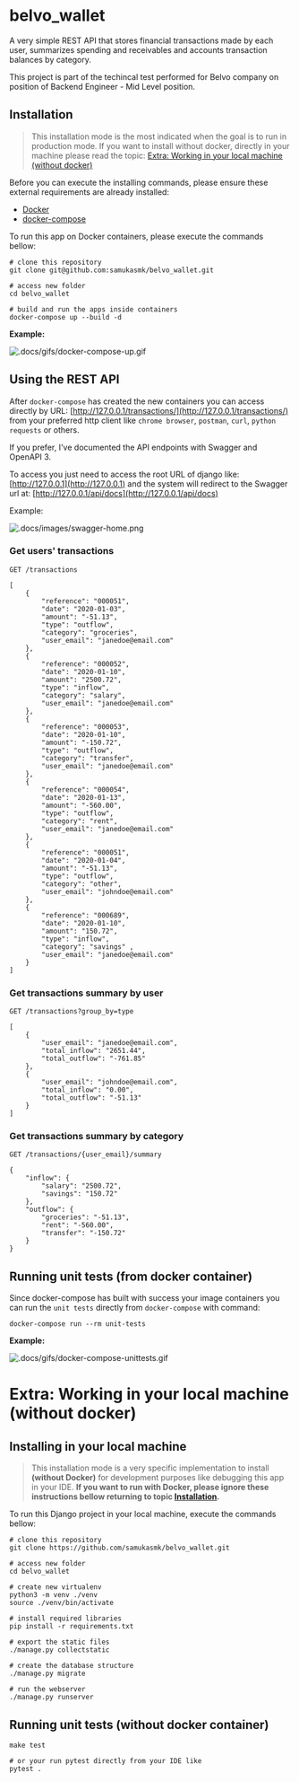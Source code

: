 # belvo_wallet
A very simple REST API that stores financial transactions made by each user, summarizes spending and receivables and accounts transaction balances by category. 

This project is part of the techincal test performed for Belvo company on position of Backend Engineer - Mid Level position.

## Installation
> This installation mode is the most indicated when the goal is to run in production mode.
> If you want to install without docker, directly in your machine please read the topic: [Extra: Working in your local machine (without docker)](#extra-working-in-your-local-machine-without-docker)

Before you can execute the installing commands, please ensure these external requirements are already installed:
- [Docker](https://docs.docker.com/engine/install/)
- [docker-compose](https://docs.docker.com/compose/install/)


To run this app on Docker containers, please execute the commands bellow:
```shell
# clone this repository
git clone git@github.com:samukasmk/belvo_wallet.git

# access new folder
cd belvo_wallet

# build and run the apps inside containers
docker-compose up --build -d
```

**Example:**

![.docs/gifs/docker-compose-up.gif](.docs/gifs/docker-compose-up.gif) 

## Using the REST API
After `docker-compose` has created the new containers you can access directly by URL: [http://127.0.0.1/transactions/](http://127.0.0.1/transactions/)
from your preferred http client like `chrome browser`, `postman`, `curl`, `python requests` or others.

If you prefer, I've documented the API endpoints with Swagger and OpenAPI 3.

To access you just need to access the root URL of django like:
[http://127.0.0.1](http://127.0.0.1)
and the system will redirect to the Swagger url at:
[http://127.0.0.1/api/docs](http://127.0.0.1/api/docs)

Example:

![.docs/images/swagger-home.png](.docs/images/swagger-home.png) 

### Get users' transactions
```
GET /transactions
```

```
[
    {
        "reference": "000051",
        "date": "2020-01-03",
        "amount": "-51.13",
        "type": "outflow",
        "category": "groceries",
        "user_email": "janedoe@email.com"
    },
    {
        "reference": "000052",
        "date": "2020-01-10",
        "amount": "2500.72",
        "type": "inflow",
        "category": "salary",
        "user_email": "janedoe@email.com"
    },
    {
        "reference": "000053",
        "date": "2020-01-10",
        "amount": "-150.72",
        "type": "outflow",
        "category": "transfer",
        "user_email": "janedoe@email.com"
    },
    {
        "reference": "000054",
        "date": "2020-01-13",
        "amount": "-560.00",
        "type": "outflow",
        "category": "rent",
        "user_email": "janedoe@email.com"
    },
    {
        "reference": "000051",
        "date": "2020-01-04",
        "amount": "-51.13",
        "type": "outflow",
        "category": "other",
        "user_email": "johndoe@email.com"
    },
    {
        "reference": "000689",
        "date": "2020-01-10",
        "amount": "150.72",
        "type": "inflow",
        "category": "savings" ,
        "user_email": "janedoe@email.com"
    }
]
```

### Get transactions summary by user
```
GET /transactions?group_by=type
```

```
[
    {
        "user_email": "janedoe@email.com",
        "total_inflow": "2651.44",
        "total_outflow": "-761.85"
    },
    {
        "user_email": "johndoe@email.com",
        "total_inflow": "0.00",
        "total_outflow": "-51.13"
    }
]
```

### Get transactions summary by category
```
GET /transactions/{user_email}/summary
```

```
{
    "inflow": {
        "salary": "2500.72",
        "savings": "150.72"
    },
    "outflow": {
        "groceries": "-51.13",
        "rent": "-560.00",
        "transfer": "-150.72"
    }
}
```

## Running unit tests (from docker container)
Since docker-compose has built with success your image containers
you can run the `unit tests` directly from `docker-compose` with command: 

```shell
docker-compose run --rm unit-tests
```

**Example:**

![.docs/gifs/docker-compose-unittests.gif](.docs/gifs/docker-compose-unittests.gif)


# Extra: Working in your local machine (without docker)  

## Installing in your local machine
> This installation mode is a very specific implementation to install **(without Docker)** for development purposes like debugging this app in your IDE.
> **If you want to run with Docker, please ignore these instructions bellow returning to topic [Installation](#installation).**

To run this Django project in your local machine, execute the commands bellow:
```shell
# clone this repository
git clone https://github.com/samukasmk/belvo_wallet.git

# access new folder
cd belvo_wallet

# create new virtualenv
python3 -m venv ./venv
source ./venv/bin/activate

# install required libraries
pip install -r requirements.txt

# export the static files
./manage.py collectstatic

# create the database structure
./manage.py migrate

# run the webserver
./manage.py runserver
```

## Running unit tests (without docker container)
```shell
make test

# or your run pytest directly from your IDE like
pytest .
```